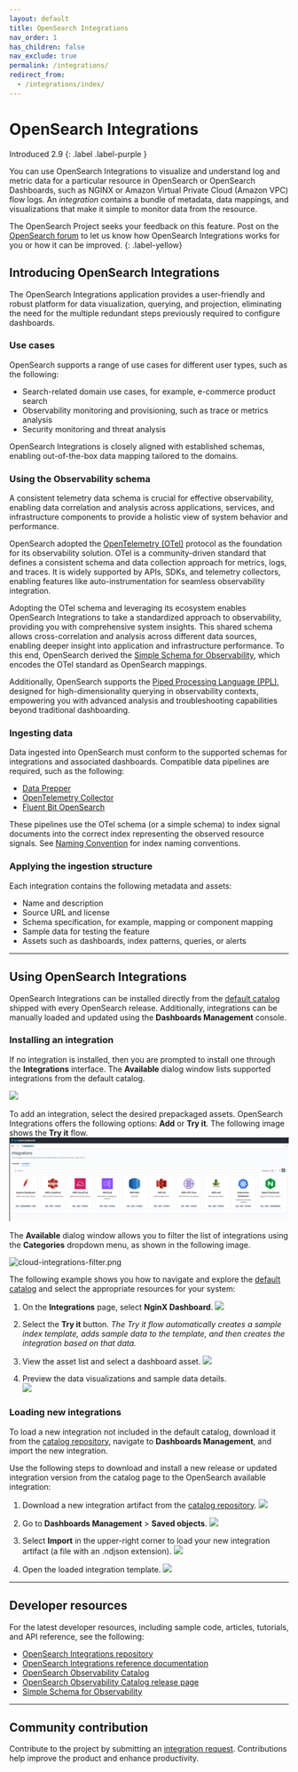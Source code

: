 ```yaml
---
layout: default
title: OpenSearch Integrations
nav_order: 1
has_children: false
nav_exclude: true
permalink: /integrations/
redirect_from:
  - /integrations/index/
---
```


# OpenSearch Integrations
Introduced 2.9
{: .label .label-purple }

You can use OpenSearch Integrations to visualize and understand log and metric data for a particular resource in OpenSearch or OpenSearch Dashboards, such as NGINX or Amazon Virtual Private Cloud (Amazon VPC) flow logs. An _integration_ contains a bundle of metadata, data mappings, and visualizations that make it simple to monitor data from the resource.

The OpenSearch Project seeks your feedback on this feature. Post on the [OpenSearch forum](https://forum.opensearch.org/) to let us know how OpenSearch Integrations works for you or how it can be improved.
{: .label-yellow}

## Introducing OpenSearch Integrations

The OpenSearch Integrations application provides a user-friendly and robust platform for data visualization, querying, and projection, eliminating the need for the multiple redundant steps previously required to configure dashboards.

### Use cases

OpenSearch supports a range of use cases for different user types, such as the following:

- Search-related domain use cases, for example, e-commerce product search
- Observability monitoring and provisioning, such as trace or metrics analysis
- Security monitoring and threat analysis

OpenSearch Integrations is closely aligned with established schemas, enabling out-of-the-box data mapping tailored to the domains.

### Using the Observability schema

A consistent telemetry data schema is crucial for effective observability, enabling data correlation and analysis across applications, services, and infrastructure components to provide a holistic view of system behavior and performance.

OpenSearch adopted the [OpenTelemetry (OTel)](https://opentelemetry.io/) protocol as the foundation for its observability solution. OTel is a community-driven standard that defines a consistent schema and data collection approach for metrics, logs, and traces. It is widely supported by APIs, SDKs, and telemetry collectors, enabling features like auto-instrumentation for seamless observability integration.

Adopting the OTel schema and leveraging its ecosystem enables OpenSearch Integrations to take a standardized approach to observability, providing you with comprehensive system insights. This shared schema allows cross-correlation and analysis across different data sources, enabling deeper insight into application and infrastructure performance. To this end, OpenSearch derived the [Simple Schema for Observability](https://github.com/opensearch-project/opensearch-catalog/tree/main/docs/schema/observability), which encodes the OTel standard as OpenSearch mappings.

Additionally, OpenSearch supports the [Piped Processing Language (PPL)](https://opensearch.org/docs/latest/search-plugins/sql/ppl/index/), designed for high-dimensionality querying in observability contexts, empowering you with advanced analysis and troubleshooting capabilities beyond traditional dashboarding.

### Ingesting data

Data ingested into OpenSearch must conform to the supported schemas for integrations and associated dashboards. Compatible data pipelines are required, such as the following:

- [Data Prepper](https://github.com/opensearch-project/data-prepper)
- [OpenTelemetry Collector](https://github.com/open-telemetry/opentelemetry-collector)
- [Fluent Bit OpenSearch](https://docs.fluentbit.io/manual/pipeline/outputs/opensearch)

These pipelines use the OTel schema (or a simple schema) to index signal documents into the correct index representing the observed resource signals. See [Naming Convention](https://github.com/opensearch-project/opensearch-catalog/blob/main/docs/schema/observability/Naming-convention.md) for index naming conventions. 

### Applying the ingestion structure

Each integration contains the following metadata and assets:

* Name and description
* Source URL and license
* Schema specification, for example, mapping or component mapping
* Sample data for testing the feature
* Assets such as dashboards, index patterns, queries, or alerts

---

## Using OpenSearch Integrations

OpenSearch Integrations can be installed directly from the [default catalog](https://github.com/opensearch-project/opensearch-catalog/blob/main/docs/integrations/Release.md) shipped with every OpenSearch release. Additionally, integrations can be manually loaded and updated using the **Dashboards Management** console.

### Installing an integration 

If no integration is installed, then you are prompted to install one through the **Integrations** interface. The **Available** dialog window lists supported integrations from the default catalog.
 
![]({{site.url}}{{site.baseurl}}/images/integrations/empty-installed-integrations.png)

To add an integration, select the desired prepackaged assets. OpenSearch Integrations offers the following options: **Add** or **Try it**. The following image shows the **Try it** flow.
![integrations-observability-catalog.png](/images/integrations/integrations-observability-catalog.png)

The **Available** dialog window allows you to filter the list of integrations using the **Categories** dropdown menu, as shown in the following image.

![cloud-integrations-filter.png]({{site.url}}{{site.baseurl}}/images/integrations/cloud-integrations-filter.png)

The following example shows you how to navigate and explore the [default catalog](https://github.com/opensearch-project/opensearch-catalog/blob/main/docs/integrations/Release.md) and select the appropriate resources for your system:

1. On the **Integrations** page, select **NginX Dashboard**.
  ![]({{site.url}}{{site.baseurl}}/images/integrations/nginx-integration.png)

2. Select the **Try it** button. _The Try it flow automatically creates a sample index template, adds sample data to the template, and then creates the integration based on that data._

3. View the asset list and select a dashboard asset.
  ![]({{site.url}}{{site.baseurl}}/images/integrations/nginx-installed-integration-assets.png)

4. Preview the data visualizations and sample data details.  
  ![]({{site.url}}{{site.baseurl}}/images/integrations/nginx-integration-dashboard.png)

### Loading new integrations

To load a new integration not included in the default catalog, download it from the [catalog repository](https://github.com/opensearch-project/opensearch-catalog/blob/main/docs/integrations/Release.md), navigate to **Dashboards Management**, and import the new integration.

Use the following steps to download and install a new release or updated integration version from the catalog page to the OpenSearch available integration:

1. Download a new integration artifact from the [catalog repository](https://github.com/opensearch-project/opensearch-catalog/blob/main/docs/integrations/Release.md).
   ![]({{site.url}}{{site.baseurl}}/images/integrations/integration-catalog-release-page.png)

2. Go to **Dashboards Management** > **Saved objects**.
  ![]({{site.url}}{{site.baseurl}}/images/integrations/import-saved-objects.png)

3. Select **Import** in the upper-right corner to load your new integration artifact (a file with an .ndjson extension).
  ![]({{site.url}}{{site.baseurl}}/images/integrations/integration-import-file.png)

4. Open the loaded integration template.
  ![]({{site.url}}{{site.baseurl}}/images/integrations/select-uploaded-integration.png)

---

## Developer resources

For the latest developer resources, including sample code, articles, tutorials, and API reference, see the following:

- [OpenSearch Integrations repository](https://github.com/opensearch-project/opensearch-catalog)
- [OpenSearch Integrations reference documentation](https://github.com/opensearch-project/opensearch-catalog/tree/main/docs/integrations)
- [OpenSearch Observability Catalog](https://htmlpreview.github.io/?https://github.com/opensearch-project/opensearch-catalog/blob/main/integrations/observability/catalog.html)
- [OpenSearch Observability Catalog release page](https://github.com/opensearch-project/opensearch-catalog/blob/main/docs/integrations/Release.md)
- [Simple Schema for Observability](https://github.com/opensearch-project/opensearch-catalog/tree/main/docs/schema/observability)

---

## Community contribution

Contribute to the project by submitting an [integration request](https://github.com/opensearch-project/dashboards-observability/issues/new?assignees=&labels=integration%2C+untriaged&projects=&template=integration_request.md&title=%5BIntegration%5D). Contributions help improve the product and enhance productivity.
